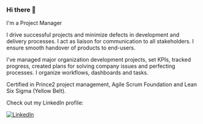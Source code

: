 ### Hi there 👋

I'm a Project Manager

I drive successful projects and minimize defects in development and delivery processes. I act as liaison for communication to all stakeholders. I ensure smooth handover of products to end-users.

I've managed major organization development projects, set KPIs, tracked progress, created plans for solving company issues and perfecting processes. I organize workflows, dashboards and tasks.  

Certified in Prince2 project management, Agile Scrum Foundation and Lean Six Sigma (Yellow Belt).

Check out my LinkedIn profile:

<a href="https://www.linkedin.com/in/mikki-kowal-819ab853/"><img alt="LinkedIn" title="LinkedIn" src="https://img.shields.io/badge/-LinkedIn-0A66C2?style=for-the-badge&logo=linkedin&logoColor=white"/></a>

<!--
**MikkiPM/MikkiPM** is a ✨ _special_ ✨ repository because its `README.md` (this file) appears on your GitHub profile.

Here are some ideas to get you started:

- 🔭 I’m currently working on ...
- 🌱 I’m currently learning ...
- 👯 I’m looking to collaborate on ...
- 🤔 I’m looking for help with ...
- 💬 Ask me about ...
- 📫 How to reach me: ...
- 😄 Pronouns: ...
- ⚡ Fun fact: ...
-->

